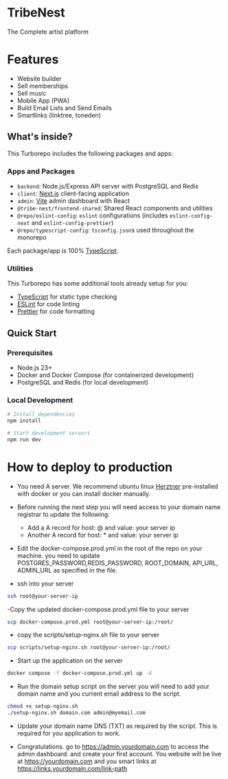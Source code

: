 # TribeNest

The Complete artist platform

# Features
- Website builder
- Sell memberships
- Sell music
- Mobile App (PWA)
- Build Email Lists and Send Emails
- Smartlinks (linktree, toneden)

## What's inside?

This Turborepo includes the following packages and apps:

### Apps and Packages

- `backend`: Node.js/Express API server with PostgreSQL and Redis
- `client`: [Next.js](https://nextjs.org/) client-facing application
- `admin`: [Vite](https://vitejs.dev/) admin dashboard with React
- `@tribe-nest/frontend-shared`: Shared React components and utilities
- `@repo/eslint-config`: `eslint` configurations (includes `eslint-config-next` and `eslint-config-prettier`)
- `@repo/typescript-config`: `tsconfig.json`s used throughout the monorepo

Each package/app is 100% [TypeScript](https://www.typescriptlang.org/).

### Utilities

This Turborepo has some additional tools already setup for you:

- [TypeScript](https://www.typescriptlang.org/) for static type checking
- [ESLint](https://eslint.org/) for code linting
- [Prettier](https://prettier.io) for code formatting

## Quick Start

### Prerequisites

- Node.js 23+
- Docker and Docker Compose (for containerized development)
- PostgreSQL and Redis (for local development)

### Local Development

```bash
# Install dependencies
npm install

# Start development servers
npm run dev
```

# How to deploy to production

- You need A server. We recommend ubuntu linux [Herztner](https://www.hetzner.com/?country=en) pre-installed with docker or you can install docker manually.

- Before running the next step you will need access to your domain name registrar to update the following:
  - Add a A record for host: @ and value: your server ip
  - Another A record for host: \* and value: your server ip

- Edit the docker-compose.prod.yml in the root of the repo on your machine. you need to update POSTGRES_PASSWORD,REDIS_PASSWORD, ROOT_DOMAIN, API_URL, ADMIN_URL as specified in the file.
- ssh into your server

```bash
ssh root@your-server-ip
```

-Copy the updated docker-compose.prod.yml file to your server

```bash
scp docker-compose.prod.yml root@your-server-ip:/root/
```

- copy the scripts/setup-nginx.sh file to your server

```bash
scp scripts/setup-nginx.sh root@your-server-ip:/root/
```

- Start up the application on the server

```bash
docker compose -f docker-compose.prod.yml up -d
```

- Run the domain setup script on the server you will need to add your domain name and you current email address to the script.

```bash
chmod +x setup-nginx.sh
./setup-nginx.sh domain.com admin@myemail.com
```

- Update your domain name DNS (TXT) as required by the script. This is required for you application to work.

- Congratulations. go to https://admin.yourdomain.com to access the admin dashboard. and create your first account. You website will be live at https://yourdomain.com and you smart links at https://links.yourdomain.com/link-path
